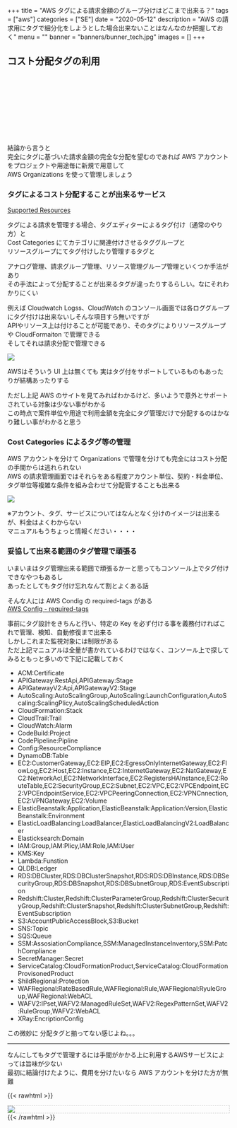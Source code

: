 +++
title = "AWS タグによる請求金額のグループ分けはどこまで出来る？"
tags = ["aws"]
categories = ["SE"]
date = "2020-05-12"
description = "AWS の請求用にタグで細分化をしようとした場合出来ないことはなんなのか把握しておく"
menu = ""
banner = "banners/bunner_tech.jpg"
images = []
+++

<!--more-->

## コスト分配タグの利用
<div class="iframely-embed"><div class="iframely-responsive" style="height: 140px; padding-bottom: 0;"><a href="https://aws.amazon.com/jp/blogs/news/cost-allocation-tag/" data-iframely-url="//cdn.iframe.ly/3Mqgc2n?iframe=card-small"></a></div></div><script async src="//cdn.iframe.ly/embed.js" charset="utf-8"></script>  

結論から言うと  
完全にタグに基づいた請求金額の完全な分配を望むのであれば AWS アカウントをプロジェクトや用途毎に新規で用意して  
AWS Organizations を使って管理しましょう  

### タグによるコスト分配することが出来るサービス  
<i class="fas fa-external-link-alt"></i> [Supported Resources](https://docs.aws.amazon.com/ARG/latest/userguide/supported-resources.html)  

タグによる請求を管理する場合、タグエディターによるタグ付け（通常のやり方）と  
Cost Categories にてカテゴリに関連付けさせるタググループと  
リソースグループにてタグ付けしたり管理するタグと  

アナログ管理、請求グループ管理、リソース管理グループ管理といくつか手法があり  
その手法によって分配することが出来るタグが違ったりするらしい。なにそれわかりにくい  

例えば Cloudwatch Logss、CloudWatch のコンソール画面では各ロググループにタグ付けは出来ないしそんな項目すら無いですが  
APIやリソース上は付けることが可能であり、そのタグによりリソースグループや CloudFormaiton で管理できる  
そしてそれは請求分配で管理できる  

<img src="/images/2020/aws/tags/tags-01.png" />  

AWSはそういう UI 上は無くても 実はタグ付をサポートしているものもあったりが結構あったりする  

ただし上記 AWS のサイトを見てみればわかるけど、多いようで意外とサポートされている対象は少ない事がわかる  
この時点で案件単位や用途で利用金額を完全にタグ管理だけで分配するのはかなり難しい事がわかると思う  

### Cost Categories によるタグ等の管理  
AWS アカウントを分けて Organizations で管理を分けても完全にはコスト分配の手間からは逃れられない  
AWS の請求管理画面ではそれらをある程度アカウント単位、契約・料金単位、タグ単位等複雑な条件を組み合わせて分配管することも出来る  

<img src="/images/2020/aws/tags/tags-02.png" />  

※アカウント、タグ、サービスについてはなんとなく分けのイメージは出来るが、料金はよくわからない  
  マニュアルもうちょっと情報ください・・・・  

### 妥協して出来る範囲のタグ管理で頑張る
いまいまはタグ管理出来る範囲で頑張るかーと思ってもコンソール上でタグ付けできなやつもあるし  
あったとしてもタグ付け忘れなんて割とよくある話  

そんな人には AWS Condig の required-tags がある  
<i class="fas fa-external-link-alt"></i> [AWS Config - required-tags ](https://docs.aws.amazon.com/config/latest/developerguide/required-tags.html)  

事前にタグ設計をきちんと行い、特定の Key を必ず付ける事を義務付ければこれで管理、検知、自動修復まで出来る  
しかしこれまた監視対象には制限がある  
ただ上記マニュアルは全量が書かれているわけではなく、コンソール上で探してみるともっと多いので下記に記載しておく  

* ACM:Certificate
* APIGateway:RestApi,APIGateway:Stage  
* APIGatewayV2:Api,APIGatewayV2:Stage  
* AutoScaling:AutoScalingGroup,AutoScaling:LaunchConfiguration,AutoScaling:ScalingPlicy,AutoScalingScheduledAction  
* CloudFormation:Stack
* CloudTrail:Trail
* CloudWatch:Alarm
* CodeBuild:Project
* CodePipeline:Pipline
* Config:ResourceCompliance
* DynamoDB:Table
* EC2:CustomerGateway,EC2:EIP,EC2:EgressOnlyInternetGateway,EC2:FlowLog,EC2:Host,EC2:Instance,EC2:InternetGateway,EC2:NatGateway,EC2:NetworkAcl,EC2:NetworkInterface,EC2:RegistersHAInstance,EC2:RouteTable,EC2:SecurityGroup,EC2:Subnet,EC2:VPC,EC2:VPCEndpoint,EC2:VPCEndpointService,EC2:VPCPeeringConnection,EC2:VPNCnnection,EC2:VPNGateway,EC2:Volume
* ElasticBeanstalk:Application,ElasticBeanstalk:Application:Version,ElasticBeanstalk:Environment
* ElasticLoadBalancing:LoadBalancer,ElasticLoadBalancingV2:LoadBalancer
* Elasticksearch:Domain
* IAM:Group,IAM:Plicy,IAM:Role,IAM:User
* KMS:Key
* Lambda:Funstion
* QLDB:Ledger
* RDS:DBCluster,RDS:DBClusterSnapshot,RDS:RDS:DBInstance,RDS:DBSecurityGroup,RDS:DBSnapshot,RDS:DBSubnetGroup,RDS:EventSubscription
* Redshift:Cluster,Redshift:ClusterParameterGroup,Redshift:ClusterSecurityGroup,Redshift:ClusterSnapshot,Redshift:ClusterSubnetGroup,Redshift:EventSubscription
* S3:AccountPublicAccessBlock,S3:Bucket
* SNS:Topic
* SQS:Queue
* SSM:AssosiationCompliance,SSM:ManagedInstanceInventory,SSM:PatchCompliance
* SecretManager:Secret
* ServiceCatalog:CloudFormationProduct,ServiceCatalog:CloudFormationProvisonedProduct
* ShildRegional:Protection
* WAFRegional:RateBasedRule,WAFRegional:Rule,WAFRegional:RyuleGroup,WAFRegional:WebACL
* WAFV2:IPset,WAFV2:ManagedRuleSet,WAFV2:RegexPatternSet,WAFV2:RuleGroup,WAFV2:WebACL
* XRay:EncriptionConfig

この微妙に 分配タグと揃ってない感じよね。。。  

---

なんにしてもタグで管理するには手間がかかる上に利用するAWSサービスによっては旨味が少ない  
最初に結論付けたように、費用を分けたいなら AWS アカウントを分けた方が無難  

{{< rawhtml >}}
<div style="border: dashed 1px #ccc;">
<a href="https://www.amazon.co.jp/Amazon-Services%E3%82%A4%E3%83%B3%E3%83%95%E3%83%A9%E3%82%B5%E3%83%BC%E3%83%93%E3%82%B9%E6%B4%BB%E7%94%A8%E5%A4%A7%E5%85%A8-%E3%82%B7%E3%82%B9%E3%83%86%E3%83%A0%E6%A7%8B%E7%AF%89-%E8%87%AA%E5%8B%95%E5%8C%96%E3%80%81%E3%83%87%E3%83%BC%E3%82%BF%E3%82%B9%E3%83%88%E3%82%A2%E3%80%81%E9%AB%98%E4%BF%A1%E9%A0%BC%E5%8C%96-impress/dp/4295006653/ref=as_li_ss_il?__mk_ja_JP=%E3%82%AB%E3%82%BF%E3%82%AB%E3%83%8A&dchild=1&keywords=aws&qid=1589273493&sr=8-5&linkCode=li3&tag=sinokyoufu-22&linkId=18f1847037237e57a246ad34cc51bf8a&language=ja_JP" target="_blank"><img border="0" src="//ws-fe.amazon-adsystem.com/widgets/q?_encoding=UTF8&ASIN=4295006653&Format=_SL250_&ID=AsinImage&MarketPlace=JP&ServiceVersion=20070822&WS=1&tag=sinokyoufu-22&language=ja_JP" ></a><img src="https://ir-jp.amazon-adsystem.com/e/ir?t=sinokyoufu-22&language=ja_JP&l=li3&o=9&a=4295006653" width="1" height="1" border="0" alt="" style="border:none !important; margin:0px !important;" />
</div>
{{< /rawhtml >}}
